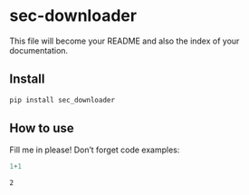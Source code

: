 # sec-downloader

<!-- WARNING: THIS FILE WAS AUTOGENERATED! DO NOT EDIT! -->

This file will become your README and also the index of your
documentation.

## Install

``` sh
pip install sec_downloader
```

## How to use

Fill me in please! Don’t forget code examples:

``` python
1+1
```

    2
